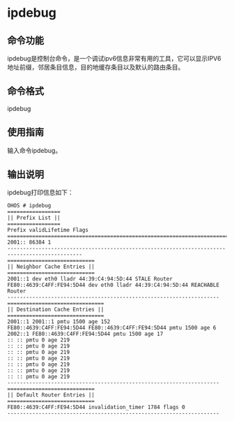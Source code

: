 # ipdebug<a name="ZH-CN_TOPIC_0000001051690317"></a>

## 命令功能<a name="section10191115553720"></a>

ipdebug是控制台命令，是一个调试ipv6信息非常有用的工具，它可以显示IPV6地址前缀，邻居条目信息，目的地缓存条目以及默认的路由条目。

## 命令格式<a name="section124061758123713"></a>

ipdebug

## 使用指南<a name="section171837113810"></a>

输入命令ipdebug。

## 输出说明<a name="section561416467104"></a>

ipdebug打印信息如下：

```
OHOS # ipdebug
=================
|| Prefix List ||
=================
Prefix validLifetime Flags
==============================================================================================
2001:: 86384 1
----------------------------------------------------------------------------------------------
============================
|| Neighbor Cache Entries ||
============================
2001::1 dev eth0 lladr 44:39:C4:94:5D:44 STALE Router
FE80::4639:C4FF:FE94:5D44 dev eth0 lladr 44:39:C4:94:5D:44 REACHABLE Router
--------------------------------------------------------------------
===============================
|| Destination Cache Entries ||
===============================
2001::1 2001::1 pmtu 1500 age 152
FE80::4639:C4FF:FE94:5D44 FE80::4639:C4FF:FE94:5D44 pmtu 1500 age 6
2002::1 FE80::4639:C4FF:FE94:5D44 pmtu 1500 age 17
:: :: pmtu 0 age 219
:: :: pmtu 0 age 219
:: :: pmtu 0 age 219
:: :: pmtu 0 age 219
:: :: pmtu 0 age 219
:: :: pmtu 0 age 219
:: :: pmtu 0 age 219
--------------------------------------------------------------------
============================
|| Default Router Entries ||
============================
FE80::4639:C4FF:FE94:5D44 invalidation_timer 1784 flags 0
--------------------------------------------------------------------
```

